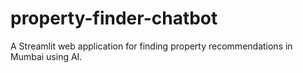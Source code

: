 # property-finder-chatbot
A Streamlit web application for finding property recommendations in Mumbai using AI.
